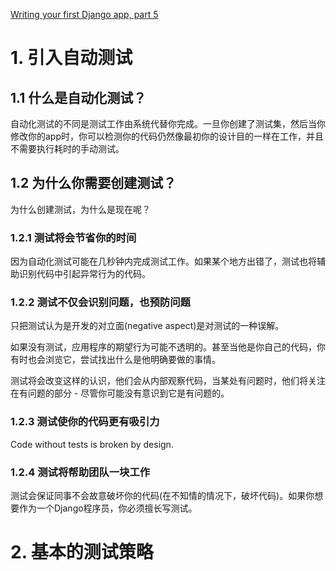 [Writing your first Django app, part 5](https://docs.djangoproject.com/en/1.11/intro/tutorial05/)

# 1. 引入自动测试

## 1.1 什么是自动化测试？

自动化测试的不同是测试工作由系统代替你完成。一旦你创建了测试集，然后当你修改你的app时，你可以检测你的代码仍然像最初你的设计目的一样在工作，并且不需要执行耗时的手动测试。

## 1.2 为什么你需要创建测试？

为什么创建测试，为什么是现在呢？

### 1.2.1 测试将会节省你的时间

因为自动化测试可能在几秒钟内完成测试工作。如果某个地方出错了，测试也将辅助识别代码中引起异常行为的代码。

### 1.2.2 测试不仅会识别问题，也预防问题

只把测试认为是开发的对立面(negative aspect)是对测试的一种误解。

如果没有测试，应用程序的期望行为可能不透明的。甚至当他是你自己的代码，你有时也会浏览它，尝试找出什么是他明确要做的事情。

测试将会改变这样的认识，他们会从内部观察代码，当某处有问题时，他们将关注在有问题的部分 - 尽管你可能没有意识到它是有问题的。

### 1.2.3 测试使你的代码更有吸引力

Code without tests is broken by design.

### 1.2.4 测试将帮助团队一块工作

测试会保证同事不会故意破坏你的代码(在不知情的情况下，破坏代码)。如果你想要作为一个Django程序员，你必须擅长写测试。

# 2. 基本的测试策略







